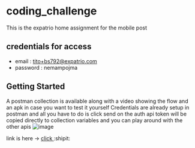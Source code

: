 # coding_challenge
This is the expatrio home assignment for the mobile post

## credentials for access 
- email : tito+bs792@expatrio.com
- password : nemampojma

## Getting Started
A postman collection is available along with a video showing the flow and an apk in case you want to test it yourself
Credentials are already setup in postman and all you have to do is click send on the auth api 
token will be copied directly to collection variables and you can play around with the other apis
![image](https://github.com/gogetsu4024/expatrioCodingChallenge/assets/42039041/6fa5fb12-e706-4696-8cd4-69884021ed6d)

link is here -> [click ](https://drive.google.com/drive/folders/1MuyOdR152tvVVctcRwouRiXZAbG9XM5K)    :shipit:




